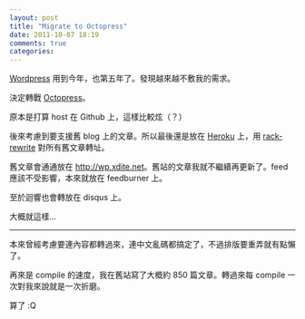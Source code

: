 ```yaml
---
layout: post
title: "Migrate to Octopress"
date: 2011-10-07 18:19
comments: true
categories: 
---
```


[Wordpress](http://wordpress.org/) 用到今年，也第五年了。發現越來越不敷我的需求。

決定轉戰 [Octopress](http://octopress.org/)。

原本是打算 host 在 Github 上，這樣比較炫（？）

後來考慮到要支援舊 blog 上的文章。所以最後還是放在 [Heroku](http://heroku.com) 上，用 [rack-rewrite](https://github.com/jtrupiano/rack-rewrite) 對所有舊文章轉址。

舊文章會通通放在 <http://wp.xdite.net>。舊站的文章我就不繼續再更新了。feed 應該不受影響，本來就放在 feedburner 上。

至於迴響也會轉放在 disqus 上。

大概就這樣...

---

本來曾經考慮要連內容都轉過來，連中文亂碼都搞定了，不過排版要重弄就有點懶了。

再來是 compile 的速度，我在舊站寫了大概約 850 篇文章。轉過來每 compile 一次對我來說就是一次折磨。

算了 :Q

